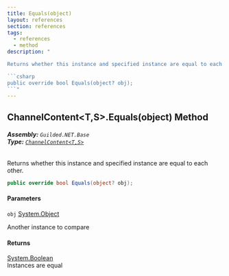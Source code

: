 ```yaml
---
title: Equals(object)
layout: references
section: references
tags:
  - references
  - method
description: "

Returns whether this instance and specified instance are equal to each other.

```csharp
public override bool Equals(object? obj);
```"
---
```


## ChannelContent<T,S>.Equals(object) Method
###### **Assembly:** `Guilded.NET.Base`<br/>**Type:** [`ChannelContent<T,S>`](ChannelContent_T,S_ 'Guilded.NET.Base.Content.ChannelContent<T,S>')

Returns whether this instance and specified instance are equal to each other.

```csharp
public override bool Equals(object? obj);
```
#### Parameters

<a name='Guilded.NET.Base.Content.ChannelContent_T,S_.Equals(object).obj'></a>

`obj` [System.Object](https://docs.microsoft.com/en-us/dotnet/api/System.Object 'System.Object')

Another instance to compare

#### Returns
[System.Boolean](https://docs.microsoft.com/en-us/dotnet/api/System.Boolean 'System.Boolean')  
Instances are equal